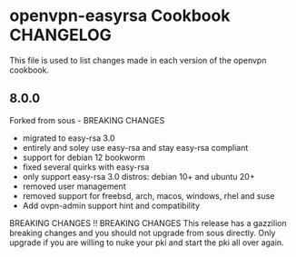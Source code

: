 # openvpn-easyrsa Cookbook CHANGELOG

This file is used to list changes made in each version of the openvpn cookbook.

## 8.0.0

Forked from sous - BREAKING CHANGES

- migrated to easy-rsa 3.0
- entirely and soley use easy-rsa and stay easy-rsa compliant
- support for debian 12 bookworm
- fixed several quirks with easy-rsa
- only support easy-rsa 3.0 distros: debian 10+ and ubuntu 20+
- removed user management
- removed support for freebsd, arch, macos, windows, rhel and suse
- Add ovpn-admin support hint and compatibility

BREAKING CHANGES !! BREAKING CHANGES
This release has a gazzilion breaking changes and you should not upgrade from sous directly.
Only upgrade if you are willing to nuke your pki and start the pki all over again.
